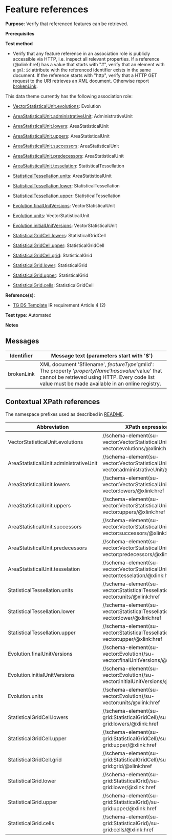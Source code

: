 # Feature references

**Purpose**: Verify that referenced features can be retrieved.

**Prerequisites**

**Test method**

* Verify that any feature reference in an association role is publicly accessible via HTTP, i.e. inspect all relevant properties. If a reference (@xlink:href) has a value that starts with "#", verify that an element with a `gml:id` attribute with the referenced identifier exists in the same document. If the reference starts with "http", verify that a HTTP GET request to the URI retrieves an XML document. Otherwise report [brokenLink](#brokenLink).

This data theme currently has the following association role:

* [VectorStatisticalUnit.evolutions](#evolutions): Evolution
* [AreaStatisticalUnit.administrativeUnit](#administrativeUnit): AdministrativeUnit
* [AreaStatisticalUnit.lowers](#lowersASU): AreaStatisticalUnit
* [AreaStatisticalUnit.uppers](#uppersASu): AreaStatisticalUnit
* [AreaStatisticalUnit.successors](#successors): AreaStatisticalUnit
* [AreaStatisticalUnit.predecessors](#predecessors): AreaStatisticalUnit
* [AreaStatisticalUnit.tesselation](#tesselation): StatisticalTessellation
* [StatisticalTessellation.units](#unitsST): AreaStatisticalUnit
* [StatisticalTessellation.lower](#lowerST): StatisticalTessellation
* [StatisticalTessellation.upper](#upperST): StatisticalTessellation
* [Evolution.finalUnitVersions](#finalUnitVersions): VectorStatisticalUnit
* [Evolution.units](#unitsE): VectorStatisticalUnit
* [Evolution.initialUnitVersions](#initialUnitVersions): VectorStatisticalUnit

* [StatisticalGridCell.lowers](#lowersSGC): StatisticalGridCell
* [StatisticalGridCell.upper](#upperSGC): StatisticalGridCell
* [StatisticalGridCell.grid](#grid): StatisticalGrid

* [StatisticalGrid.lower](#lowerSG): StatisticalGrid
* [StatisticalGrid.upper](#upperSG): StatisticalGrid
* [StatisticalGrid.cells](#cells): StatisticalGridCell

**Reference(s)**: 

* [TG DS Template](./README.md#ref_TG_DS_tmpl) IR requirement Article 4 (2)

**Test type**: Automated

**Notes**

## Messages

Identifier  |  Message text (parameters start with '$')
---------------------------------------------------------- | -------------------------------------------------------------------------
brokenLink <a name="brokenLink"/>  |  XML document '$filename', $featureType '$gmlid': The property '$propertyName' has a value '$value' that cannot be retrieved using HTTP. Every code list value must be made available in an online registry. 

## Contextual XPath references

The namespace prefixes used as described in [README](./README.md#namespaces).

Abbreviation                         |  XPath expression    | Multiplicity    | Voidable
------------------------------------ | ---------------------|-----------------|------------
VectorStatisticalUnit.evolutions <a name ="evolutions"></a>	| //schema-element(su-vector:VectorStatisticalUnit)/su-vector:evolutions/@xlink:href | 0..\* | Yes
AreaStatisticalUnit.administrativeUnit <a name ="administrativeUnit"></a>	| //schema-element(su-vector:VectorStatisticalUnit)/su-vector:administrativeUnit/@xlink:href | 0..\* | Yes
AreaStatisticalUnit.lowers <a name ="lowersASU"></a> | //schema-element(su-vector:VectorStatisticalUnit)/su-vector:lowers/@xlink:href | 0..\* | Yes
AreaStatisticalUnit.uppers <a name ="uppersASu"></a> | //schema-element(su-vector:VectorStatisticalUnit)/su-vector:uppers/@xlink:href | 0..\* | Yes
AreaStatisticalUnit.successors <a name ="successors"></a> | //schema-element(su-vector:VectorStatisticalUnit)/su-vector:successors/@xlink:href | 0..\* | Yes
AreaStatisticalUnit.predecessors <a name ="predecessors"></a> | //schema-element(su-vector:VectorStatisticalUnit)/su-vector:predecessors/@xlink:href | 0..\* | Yes
AreaStatisticalUnit.tesselation <a name ="tesselation"></a> | //schema-element(su-vector:VectorStatisticalUnit)/su-vector:tesselation/@xlink:href | 0..1 | Yes
StatisticalTessellation.units <a name ="unitsST"></a> | //schema-element(su-vector:StatisticalTessellation)/su-vector:units/@xlink:href | 0..\* | Yes
StatisticalTessellation.lower <a name ="lowerST"></a> | //schema-element(su-vector:StatisticalTessellation)/su-vector:lower/@xlink:href | 0..1 | Yes
StatisticalTessellation.upper <a name ="upperST"></a> | //schema-element(su-vector:StatisticalTessellation)/su-vector:upper/@xlink:href | 0..1 | Yes
Evolution.finalUnitVersions <a name ="finalUnitVersions"></a> | //schema-element(su-vector:Evolution)/su-vector:finalUnitVersions/@xlink:href | 0..\* | Yes
Evolution.initialUnitVersions <a name ="initialUnitVersions"></a> | //schema-element(su-vector:Evolution)/su-vector:initialUnitVersions/@xlink:href | 0..\* | Yes
Evolution.units <a name ="unitsE"></a> | //schema-element(su-vector:Evolution)/su-vector:units/@xlink:href | 1..\* | Yes
StatisticalGridCell.lowers <a name ="lowersSGC"></a> | //schema-element(su-grid:StatisticalGridCell)/su-grid:lowers/@xlink:href | 0..\* | Yes
StatisticalGridCell.upper <a name ="upperSGC"></a> | //schema-element(su-grid:StatisticalGridCell)/su-grid:upper/@xlink:href | 0..1 | Yes
StatisticalGridCell.grid <a name ="grid"></a> | //schema-element(su-grid:StatisticalGridCell)/su-grid:grid/@xlink:href | 1 | No
StatisticalGrid.lower <a name ="lowerSG"></a> | //schema-element(su-grid:StatisticalGrid)/su-grid:lower/@xlink:href | 0..1 | Yes
StatisticalGrid.upper <a name ="upperSG"></a> | //schema-element(su-grid:StatisticalGrid)/su-grid:upper/@xlink:href | 0..1 | Yes
StatisticalGrid.cells <a name ="cells"></a> | //schema-element(su-grid:StatisticalGrid)/su-grid:cells/@xlink:href | 1..\* | No